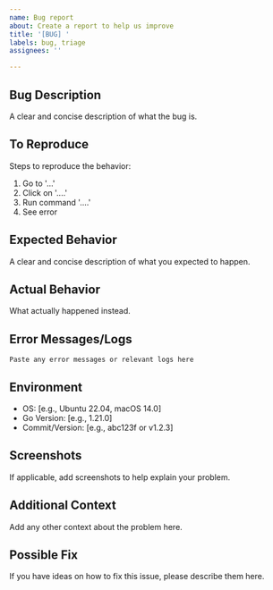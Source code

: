 ```yaml
---
name: Bug report
about: Create a report to help us improve
title: '[BUG] '
labels: bug, triage
assignees: ''

---
```


## Bug Description
A clear and concise description of what the bug is.

## To Reproduce
Steps to reproduce the behavior:
1. Go to '...'
2. Click on '....'
3. Run command '....'
4. See error

## Expected Behavior
A clear and concise description of what you expected to happen.

## Actual Behavior
What actually happened instead.

## Error Messages/Logs
```
Paste any error messages or relevant logs here
```

## Environment
- OS: [e.g., Ubuntu 22.04, macOS 14.0]
- Go Version: [e.g., 1.21.0]
- Commit/Version: [e.g., abc123f or v1.2.3]

## Screenshots
If applicable, add screenshots to help explain your problem.

## Additional Context
Add any other context about the problem here.

## Possible Fix
If you have ideas on how to fix this issue, please describe them here.